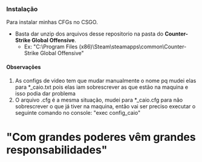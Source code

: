 ### Instalação
Para instalar minhas CFGs no CSGO.
  - Basta dar unzip dos arquivos desse repositorio na pasta do **Counter-Strike Global Offensive**.
    * Ex: "C:\Program Files (x86)\Steam\steamapps\common\Counter-Strike Global Offensive"

#### Observações
1. As configs de video tem que mudar manualmente o nome pq mudei elas para *_caio.txt pois elas iam sobrescrever as que estão na maquina e isso podia dar problema
2. O arquivo .cfg é a mesma situação, mudei para *_caio.cfg para não sobrescrever o que já tiver na maquina, então vai ser preciso executar o seguinte comando no console: "exec config_caio"

# "Com grandes poderes vêm grandes responsabilidades" 
